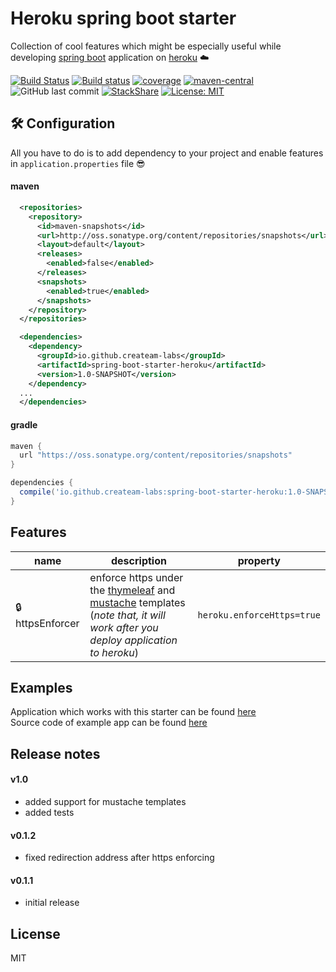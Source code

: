 # Heroku spring boot starter 
Collection of cool features which might be especially useful while developing [spring boot](https://projects.spring.io/spring-boot/) application on [heroku](https://www.heroku.com/) ☁️

[![Build Status](https://img.shields.io/travis/createam-labs/spring-boot-starter-heroku/master.svg?logo=travis)](https://travis-ci.org/createam-labs/spring-boot-starter-heroku)
[![Build status](https://ci.appveyor.com/api/projects/status/lr49dwaq8gou8hr8?svg=true)](https://ci.appveyor.com/project/createam-labs/spring-boot-starter-heroku)
[![coverage](https://img.shields.io/codecov/c/github/createam-labs/spring-boot-starter-heroku.svg)](https://codecov.io/gh/createam-labs/spring-boot-starter-heroku)
[![maven-central](https://img.shields.io/maven-metadata/v/http/central.maven.org/maven2/io/github/createam-labs/spring-boot-starter-heroku/maven-metadata.xml.svg)](http://search.maven.org/#artifactdetails%7Cio.github.createam-labs%7Cspring-boot-starter-heroku%7C0.1.2%7Cjar)
![GitHub last commit](https://img.shields.io/github/last-commit/createam-labs/spring-boot-starter-heroku.svg)
[![StackShare](https://img.shields.io/badge/tech-stack-0690fa.svg?style=flat)](https://stackshare.io/createam-labs/spring-boot-starter-heroku)
[![License: MIT](https://img.shields.io/packagist/l/doctrine/orm.svg)](https://opensource.org/licenses/MIT)

## 🛠 Configuration
All you have to do is to add dependency to your project and enable features in `application.properties` file 😎
#### maven
```xml
  <repositories>
    <repository>
      <id>maven-snapshots</id>
      <url>http://oss.sonatype.org/content/repositories/snapshots</url>
      <layout>default</layout>
      <releases>
        <enabled>false</enabled>
      </releases>
      <snapshots>
        <enabled>true</enabled>
      </snapshots>
    </repository>
  </repositories>

  <dependencies>
    <dependency>
      <groupId>io.github.createam-labs</groupId>
      <artifactId>spring-boot-starter-heroku</artifactId>
      <version>1.0-SNAPSHOT</version>
    </dependency>
  ...
  </dependencies>
```
#### gradle
```groovy
maven { 
  url "https://oss.sonatype.org/content/repositories/snapshots" 
}

dependencies {
  compile('io.github.createam-labs:spring-boot-starter-heroku:1.0-SNAPSHOT')
}

````
##  Features 
| name | description | property |
| ------ | ------ | ------ |
| 🔒httpsEnforcer | enforce https under the [thymeleaf](https://www.thymeleaf.org/) and [mustache](https://mustache.github.io/) templates (_note that, it will work after you deploy application to heroku_) | `heroku.enforceHttps=true`

## Examples
Application which works with this starter can be found [here](http://createam-labs.herokuapp.com/)  
Source code of example app can be found [here](https://github.com/createam-labs/createam-labs-test-services)

## Release notes

#### v1.0
- added support for mustache templates
- added tests

#### v0.1.2
- fixed redirection address after https enforcing
  
#### v0.1.1
- initial release


License
----
MIT
